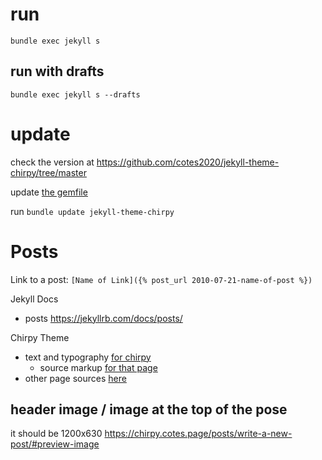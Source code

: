 # run
```shell
bundle exec jekyll s             
```

## run with drafts
```shell
bundle exec jekyll s --drafts
```

# update
check the version at https://github.com/cotes2020/jekyll-theme-chirpy/tree/master

update [the gemfile](./Gemfile)

run `bundle update jekyll-theme-chirpy`

# Posts
Link to a post:
`[Name of Link]({% post_url 2010-07-21-name-of-post %})`

Jekyll Docs
- posts https://jekyllrb.com/docs/posts/

Chirpy Theme
- text and typography [for chirpy](https://chirpy.cotes.page/posts/text-and-typography/)
    - source markup [for that page](https://github.com/cotes2020/jekyll-theme-chirpy/blob/master/_posts/2019-08-08-text-and-typography.md?plain=1)
- other page sources [here](https://github.com/cotes2020/jekyll-theme-chirpy/tree/master/_posts)

## header image / image at the top of the pose
it should be 1200x630
https://chirpy.cotes.page/posts/write-a-new-post/#preview-image

